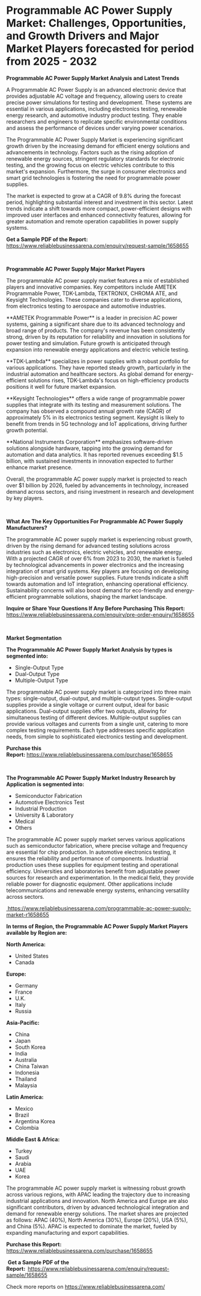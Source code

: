<p><h1>Programmable AC Power Supply Market: Challenges, Opportunities, and Growth Drivers and Major Market Players forecasted for period from 2025 - 2032</h1></p><p><strong>Programmable AC Power Supply Market Analysis and Latest Trends</strong></p>
<p><p>A Programmable AC Power Supply is an advanced electronic device that provides adjustable AC voltage and frequency, allowing users to create precise power simulations for testing and development. These systems are essential in various applications, including electronics testing, renewable energy research, and automotive industry product testing. They enable researchers and engineers to replicate specific environmental conditions and assess the performance of devices under varying power scenarios.</p><p>The Programmable AC Power Supply Market is experiencing significant growth driven by the increasing demand for efficient energy solutions and advancements in technology. Factors such as the rising adoption of renewable energy sources, stringent regulatory standards for electronic testing, and the growing focus on electric vehicles contribute to this market's expansion. Furthermore, the surge in consumer electronics and smart grid technologies is fostering the need for programmable power supplies.</p><p>The market is expected to grow at a CAGR of 9.8% during the forecast period, highlighting substantial interest and investment in this sector. Latest trends indicate a shift towards more compact, power-efficient designs with improved user interfaces and enhanced connectivity features, allowing for greater automation and remote operation capabilities in power supply systems.</p></p>
<p><strong>Get a Sample PDF of the Report:&nbsp;</strong> <a href="https://www.reliablebusinessarena.com/enquiry/request-sample/1658655?utm_campaign=2396&utm_medium=2&utm_source=Github&utm_content=ia&utm_term=07042025&utm_id=programmable-ac-power-supply">https://www.reliablebusinessarena.com/enquiry/request-sample/1658655</a></p>
<p>&nbsp;</p>
<p><strong>Programmable AC Power Supply Major Market Players</strong></p>
<p><p>The programmable AC power supply market features a mix of established players and innovative companies. Key competitors include AMETEK Programmable Power, TDK-Lambda, TEKTRONIX, CHROMA ATE, and Keysight Technologies. These companies cater to diverse applications, from electronics testing to aerospace and automotive industries.</p><p>**AMETEK Programmable Power** is a leader in precision AC power systems, gaining a significant share due to its advanced technology and broad range of products. The company's revenue has been consistently strong, driven by its reputation for reliability and innovation in solutions for power testing and simulation. Future growth is anticipated through expansion into renewable energy applications and electric vehicle testing.</p><p>**TDK-Lambda** specializes in power supplies with a robust portfolio for various applications. They have reported steady growth, particularly in the industrial automation and healthcare sectors. As global demand for energy-efficient solutions rises, TDK-Lambda's focus on high-efficiency products positions it well for future market expansion.</p><p>**Keysight Technologies** offers a wide range of programmable power supplies that integrate with its testing and measurement solutions. The company has observed a compound annual growth rate (CAGR) of approximately 5% in its electronics testing segment. Keysight is likely to benefit from trends in 5G technology and IoT applications, driving further growth potential.</p><p>**National Instruments Corporation** emphasizes software-driven solutions alongside hardware, tapping into the growing demand for automation and data analytics. It has reported revenues exceeding $1.5 billion, with sustained investments in innovation expected to further enhance market presence.</p><p>Overall, the programmable AC power supply market is projected to reach over $1 billion by 2026, fueled by advancements in technology, increased demand across sectors, and rising investment in research and development by key players.</p></p>
<p>&nbsp;</p>
<p><strong>What Are The Key Opportunities For Programmable AC Power Supply Manufacturers?</strong></p>
<p><p>The programmable AC power supply market is experiencing robust growth, driven by the rising demand for advanced testing solutions across industries such as electronics, electric vehicles, and renewable energy. With a projected CAGR of over 6% from 2023 to 2030, the market is fueled by technological advancements in power electronics and the increasing integration of smart grid systems. Key players are focusing on developing high-precision and versatile power supplies. Future trends indicate a shift towards automation and IoT integration, enhancing operational efficiency. Sustainability concerns will also boost demand for eco-friendly and energy-efficient programmable solutions, shaping the market landscape.</p></p>
<p><strong>Inquire or Share Your Questions If Any Before Purchasing This Report:</strong> <a href="https://www.reliablebusinessarena.com/enquiry/pre-order-enquiry/1658655?utm_campaign=2396&utm_medium=2&utm_source=Github&utm_content=ia&utm_term=07042025&utm_id=programmable-ac-power-supply">https://www.reliablebusinessarena.com/enquiry/pre-order-enquiry/1658655</a></p>
<p>&nbsp;</p>
<p><strong>Market Segmentation</strong></p>
<p><strong>The Programmable AC Power Supply Market Analysis by types is segmented into:</strong></p>
<p><ul><li>Single-Output Type</li><li>Dual-Output Type</li><li>Multiple-Output Type</li></ul></p>
<p><p>The programmable AC power supply market is categorized into three main types: single-output, dual-output, and multiple-output types. Single-output supplies provide a single voltage or current output, ideal for basic applications. Dual-output supplies offer two outputs, allowing for simultaneous testing of different devices. Multiple-output supplies can provide various voltages and currents from a single unit, catering to more complex testing requirements. Each type addresses specific application needs, from simple to sophisticated electronics testing and development.</p></p>
<p><strong>Purchase this Report:&nbsp;</strong><a href="https://www.reliablebusinessarena.com/purchase/1658655?utm_campaign=2396&utm_medium=2&utm_source=Github&utm_content=ia&utm_term=07042025&utm_id=programmable-ac-power-supply">https://www.reliablebusinessarena.com/purchase/1658655</a></p>
<p>&nbsp;</p>
<p><strong>The Programmable AC Power Supply Market Industry Research by Application is segmented into:</strong></p>
<p><ul><li>Semiconductor Fabrication</li><li>Automotive Electronics Test</li><li>Industrial Production</li><li>University & Laboratory</li><li>Medical</li><li>Others</li></ul></p>
<p><p>The programmable AC power supply market serves various applications such as semiconductor fabrication, where precise voltage and frequency are essential for chip production. In automotive electronics testing, it ensures the reliability and performance of components. Industrial production uses these supplies for equipment testing and operational efficiency. Universities and laboratories benefit from adjustable power sources for research and experimentation. In the medical field, they provide reliable power for diagnostic equipment. Other applications include telecommunications and renewable energy systems, enhancing versatility across sectors.</p></p>
<p><a href="https://www.reliablebusinessarena.com/programmable-ac-power-supply-market-r1658655?utm_campaign=2396&utm_medium=2&utm_source=Github&utm_content=ia&utm_term=07042025&utm_id=programmable-ac-power-supply">&nbsp;https://www.reliablebusinessarena.com/programmable-ac-power-supply-market-r1658655</a></p>
<p><strong>In terms of Region, the Programmable AC Power Supply Market Players available by Region are:</strong></p>
<p>
    <p> <strong> North America: </strong>
        <ul>
            <li>United States</li>
            <li>Canada</li>
        </ul>
        </p> 
    <p> <strong> Europe: </strong>
        <ul>
            <li>Germany</li>
            <li>France</li>
            <li>U.K.</li>
            <li>Italy</li>
            <li>Russia</li>
        </ul>
        </p> 
    <p> <strong> Asia-Pacific: </strong>
        <ul>
            <li>China</li>
            <li>Japan</li>
            <li>South Korea</li>
            <li>India</li>
            <li>Australia</li>
            <li>China Taiwan</li>
            <li>Indonesia</li>
            <li>Thailand</li>
            <li>Malaysia</li>
        </ul>
        </p> 
    <p> <strong> Latin America: </strong>
        <ul>
            <li>Mexico</li>
            <li>Brazil</li>
            <li>Argentina Korea</li>
            <li>Colombia</li>
        </ul>
        </p> 
    <p> <strong> Middle East & Africa: </strong>
        <ul>
            <li>Turkey</li>
            <li>Saudi</li>
            <li>Arabia</li>
            <li>UAE</li>
            <li>Korea</li>
        </ul>
    </p>
    </p>
<p><p>The programmable AC power supply market is witnessing robust growth across various regions, with APAC leading the trajectory due to increasing industrial applications and innovation. North America and Europe are also significant contributors, driven by advanced technological integration and demand for renewable energy solutions. The market shares are projected as follows: APAC (40%), North America (30%), Europe (20%), USA (5%), and China (5%). APAC is expected to dominate the market, fueled by expanding manufacturing and export capabilities.</p></p>
<p><strong>Purchase this Report: </strong><a href="https://www.reliablebusinessarena.com/purchase/1658655?utm_campaign=2396&utm_medium=2&utm_source=Github&utm_content=ia&utm_term=07042025&utm_id=programmable-ac-power-supply">https://www.reliablebusinessarena.com/purchase/1658655</a></p>
<p>&nbsp;<strong>Get a Sample PDF of the Report:&nbsp;&nbsp;</strong><a href="https://www.reliablebusinessarena.com/enquiry/request-sample/1658655?utm_campaign=2396&utm_medium=2&utm_source=Github&utm_content=ia&utm_term=07042025&utm_id=programmable-ac-power-supply">https://www.reliablebusinessarena.com/enquiry/request-sample/1658655</a></p>
<p><strong></strong></p>
<p>Check more reports on <a href="https://www.reliablebusinessarena.com/?utm_campaign=2396&utm_medium=2&utm_source=Github&utm_content=ia&utm_term=07042025&utm_id=programmable-ac-power-supply">https://www.reliablebusinessarena.com/</a></p>